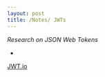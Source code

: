 ```yaml
---
layout: post
title: /Notes/ JWTs
---
```


_Research on JSON Web Tokens_

- 
[JWT.io](https://www.jwt.io)

